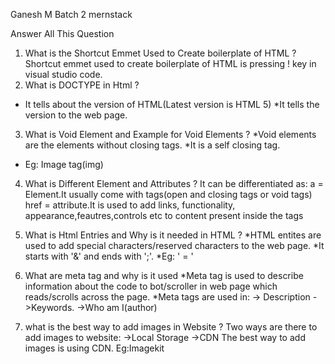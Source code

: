 Ganesh M
Batch 2 mernstack



Answer All This Question 

1. What is the Shortcut Emmet Used to Create boilerplate of HTML ?
Shortcut emmet used to create boilerplate of HTML is pressing ! key in visual studio code.
2. What is DOCTYPE in Html ?
* It tells about the version of HTML(Latest version is HTML 5)
*It tells the version to the web page.
3. What is Void Element and Example for Void Elements ?
*Void elements are the elements without closing tags.
*It is a self closing tag.
* Eg: Image tag(img)
4. What is Different Element and Attributes ?
It can be differentiated as:
<a href="www.google.com"></a>
a = Element.It usually come with tags(open and closing tags or void tags)
href = attribute.It is used to add links, functionality, appearance,feautres,controls etc to content present inside the tags

5. What is Html Entries and Why is it needed in HTML ?
*HTML entites are used to add special characters/reserved characters to the web page.
*It starts with '&' and ends with ';'.
*Eg: ' = &apos;
6. What are meta tag and why is it used 
*Meta tag is used to describe information about the code to bot/scroller in web page which reads/scrolls across the page.
*Meta tags are used in:
-> Description
->Keywords.
->Who am I(author)
7. what is the best way to add images in Website ?
Two ways are there to add images to website:
->Local Storage
->CDN
The best way to add images is using CDN.
Eg:Imagekit
